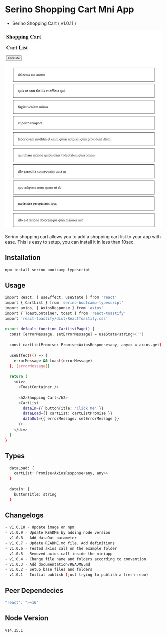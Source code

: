 # Serino Shopping Cart Mni App

- Serino Shopping Cart ( v1.0.11 )

![Mini App Shopping Cart](https://github.com/kkbjjtllavora/serino-bootcamp-typescript/blob/HEAD/images/mini-app-ss.JPG?raw=true)

Serino shopping cart allows you to add a shopping cart list to your app with ease. This is easy to setup, you can install it in less than 10sec.

## Installation

```sh
npm install serino-bootcamp-typescript
```

## Usage

```sh
import React, { useEffect, useState } from 'react'
import { CartList } from 'serino-bootcamp-typescript'
import axios, { AxiosResponse } from 'axios'
import { ToastContainer, toast } from 'react-toastify'
import 'react-toastify/dist/ReactToastify.css'

export default function CartListPage() {
  const [errorMessage, setErrorMessage] = useState<string>('')

  const cartListPromise: Promise<AxiosResponse<any, any>> = axios.get('https://jsonplaceholder.typicode.com/todos')

  useEffect(() => {
    errorMessage && toast(errorMessage)
  }, [errorMessage])

  return (
    <div>
      <ToastContainer />

      <h2>Shopping Cart</h2>
      <CartList
        dataIn={{ buttonTitle: 'Click Me' }}
        dataLoad={{ cartList: cartListPromise }}
        dataOut={{ errorMessage: setErrorMessage }}
      />
    </div>
  )
}
```

## Types

```sh
  dataLoad: {
    cartList: Promise<AxiosResponse<any, any>>
  }

  dataIn: {
    buttonTitle: string
  }
```

## Changelogs

```sh
- v1.0.10 - Update image on npm
- v1.0.9 - Update README by adding node version
- v1.0.8 - Add dataOut parameter
- v1.0.7 - Update README.md file. Add definitions
- v1.0.6 - Tested axios call on the example folder
- v1.0.5 - Removed axios call inside the miniapp
- v1.0.4 - Change file name and folders according to convention
- v1.0.3 - Add documentation/README.md
- v1.0.2 - Setup base files and folders
- v1.0.1 - Initial publish (just trying to publish a fresh repo)
```

## Peer Dependecies

```sh
"react": ">=16"
```

## Node Version

```sh
v14.15.1
```
